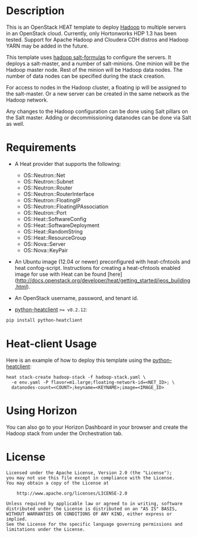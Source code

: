 Description
===========

This is an OpenStack HEAT template to deploy [Hadoop](http://hadoop.apache.org/) 
to multiple servers in an OpenStack cloud. Currently, only Hortonworks HDP 1.3 
has been tested. Support for Apache Hadoop and Cloudera CDH distros and Hadoop 
YARN may be added in the future.

This template uses [hadoop salt-formulas](https://github.com/rcbops/hadoop-formula) 
to configure the servers. It deploys a salt-master, and a number of salt-minions. 
One minion will be the Hadoop master node. Rest of the minion will be Hadoop data 
nodes. The number of data nodes can be specified during the stack creation. 

For access to nodes in the Hadoop cluster, a floating ip will be assigned to the 
salt-master. Or a new server can be created in the same network as the Hadoop network.

Any changes to the Hadoop configuration can be done using Salt pillars on the Salt 
master. Adding or decommissioning datanodes can be done via Salt as well.

Requirements
============
* A Heat provider that supports the following:
  * OS::Neutron::Net
  * OS::Neutron::Subnet
  * OS::Neutron::Router
  * OS::Neutron::RouterInterface
  * OS::Neutron::FloatingIP
  * OS::Neutron::FloatingIPAssociation
  * OS::Neutron::Port
  * OS::Heat::SoftwareConfig
  * OS::Heat::SoftwareDeployment
  * OS::Heat::RandomString
  * OS::Heat::ResourceGroup
  * OS::Nova::Server
  * OS::Nova::KeyPair

* An Ubuntu image (12.04 or newer) preconfigured with heat-cfntools and heat confog-script. 
Instructions for creating a heat-cfntools enabled image for use with Heat can be 
found [here] (http://docs.openstack.org/developer/heat/getting_started/jeos_building.html).

* An OpenStack username, password, and tenant id.
* [python-heatclient](https://github.com/openstack/python-heatclient)
`>= v0.2.12`:

```bash
pip install python-heatclient
```
Heat-client Usage
=============
Here is an example of how to deploy this template using the
[python-heatclient](https://github.com/openstack/python-heatclient):

```
heat stack-create hadoop-stack -f hadoop-stack.yaml \
  -e env.yaml -P flavor=m1.large;floating-network-id=<NET_ID>; \
  datanodes-count=<COUNT>;keyname=<KEYNAME>;image=<IMAGE_ID>
```

Using Horizon
=============
You can also go to your Horizon Dashboard in your browser and create 
the Hadoop stack from under the Orchestration tab.

License
=======
```
Licensed under the Apache License, Version 2.0 (the "License");
you may not use this file except in compliance with the License.
You may obtain a copy of the License at

    http://www.apache.org/licenses/LICENSE-2.0

Unless required by applicable law or agreed to in writing, software
distributed under the License is distributed on an "AS IS" BASIS,
WITHOUT WARRANTIES OR CONDITIONS OF ANY KIND, either express or implied.
See the License for the specific language governing permissions and
limitations under the License.
```
